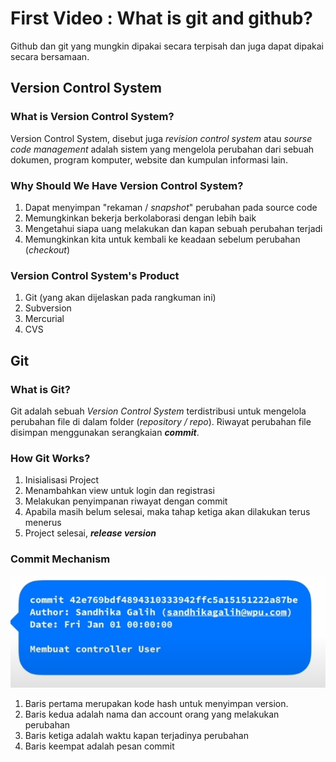 # First Video : What is git and github?
Github dan git yang mungkin dipakai secara terpisah dan juga dapat dipakai secara bersamaan.

## Version Control System
### What is Version Control System?
Version Control System, disebut juga <em> revision control system </em> atau <em> sourse code management </em> adalah sistem yang mengelola perubahan dari sebuah dokumen, program komputer, website dan kumpulan informasi lain.

### Why Should We Have Version Control System?
1. Dapat menyimpan "rekaman / <em>snapshot</em>" perubahan pada source code
2. Memungkinkan bekerja berkolaborasi dengan lebih baik
3. Mengetahui siapa uang melakukan dan kapan sebuah perubahan terjadi
4. Memungkinkan kita untuk kembali ke keadaan sebelum perubahan (<em>checkout</em>)

### Version Control System's Product
1. Git (yang akan dijelaskan pada rangkuman ini)
2. Subversion
3. Mercurial
4. CVS

## Git
### What is Git?
Git adalah sebuah <em>Version Control System</em> terdistribusi untuk mengelola perubahan file di dalam folder (<em>repository / repo</em>). Riwayat perubahan file disimpan menggunakan serangkaian <em><strong>commit</strong></em>.

### How Git Works?
1. Inisialisasi Project
2. Menambahkan view untuk login dan registrasi
3. Melakukan penyimpanan riwayat dengan commit
4. Apabila masih belum selesai, maka tahap ketiga akan dilakukan terus menerus
5. Project selesai, <em><strong>release version</strong></em>

### Commit Mechanism
![Commit View](../assets/commit_properties.png)
1. Baris pertama merupakan kode hash untuk menyimpan version.
2. Baris kedua adalah nama dan account orang yang melakukan perubahan
3. Baris ketiga adalah waktu kapan terjadinya perubahan
4. Baris keempat adalah pesan commit

